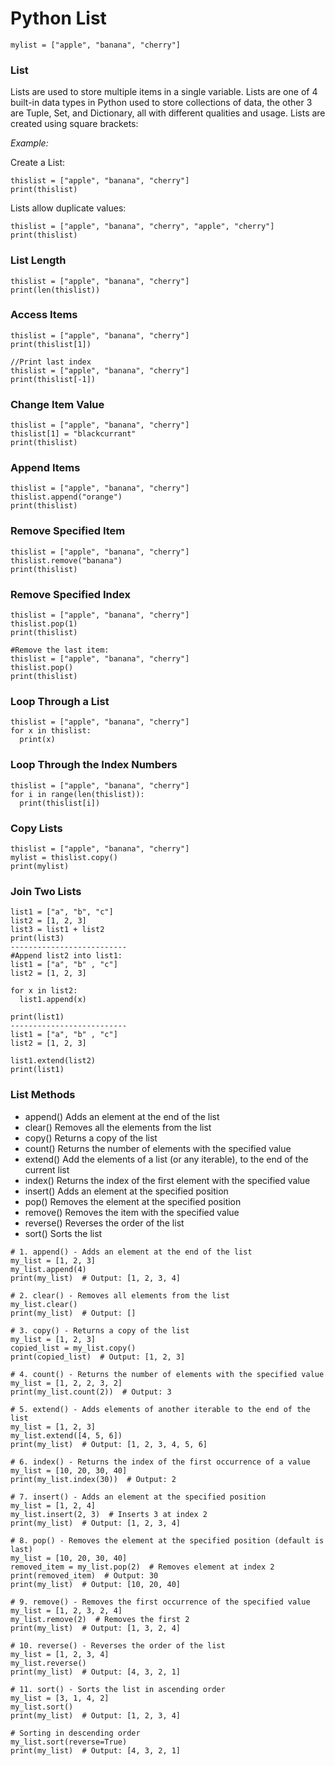 # Python List

````
mylist = ["apple", "banana", "cherry"]
````

### List

Lists are used to store multiple items in a single variable. Lists are one of 4 built-in data types in Python used to
store collections of data, the other 3 are Tuple, Set, and Dictionary, all with different qualities and usage. Lists are
created using square brackets:

_Example:_

Create a List:

````
thislist = ["apple", "banana", "cherry"]
print(thislist)
````

Lists allow duplicate values:

````
thislist = ["apple", "banana", "cherry", "apple", "cherry"]
print(thislist)
````

### List Length

````
thislist = ["apple", "banana", "cherry"]
print(len(thislist))
````

### Access Items

````
thislist = ["apple", "banana", "cherry"]
print(thislist[1])

//Print last index
thislist = ["apple", "banana", "cherry"]
print(thislist[-1])
````

### Change Item Value

````
thislist = ["apple", "banana", "cherry"]
thislist[1] = "blackcurrant"
print(thislist)
````

### Append Items

````
thislist = ["apple", "banana", "cherry"]
thislist.append("orange")
print(thislist)
````

### Remove Specified Item

````
thislist = ["apple", "banana", "cherry"]
thislist.remove("banana")
print(thislist)
````

### Remove Specified Index

````
thislist = ["apple", "banana", "cherry"]
thislist.pop(1)
print(thislist)

#Remove the last item:
thislist = ["apple", "banana", "cherry"]
thislist.pop()
print(thislist)
````

### Loop Through a List

````
thislist = ["apple", "banana", "cherry"]
for x in thislist:
  print(x)
````

### Loop Through the Index Numbers

````
thislist = ["apple", "banana", "cherry"]
for i in range(len(thislist)):
  print(thislist[i])
````

### Copy Lists

````
thislist = ["apple", "banana", "cherry"]
mylist = thislist.copy()
print(mylist)
````

### Join Two Lists

````
list1 = ["a", "b", "c"]
list2 = [1, 2, 3]
list3 = list1 + list2
print(list3)
--------------------------
#Append list2 into list1:
list1 = ["a", "b" , "c"]
list2 = [1, 2, 3]

for x in list2:
  list1.append(x)

print(list1)
--------------------------
list1 = ["a", "b" , "c"]
list2 = [1, 2, 3]

list1.extend(list2)
print(list1)
````

### List Methods

- append()    Adds an element at the end of the list
- clear()    Removes all the elements from the list
- copy()    Returns a copy of the list
- count()    Returns the number of elements with the specified value
- extend()    Add the elements of a list (or any iterable), to the end of the current list
- index()    Returns the index of the first element with the specified value
- insert()    Adds an element at the specified position
- pop()    Removes the element at the specified position
- remove()    Removes the item with the specified value
- reverse()    Reverses the order of the list
- sort()    Sorts the list

```
# 1. append() - Adds an element at the end of the list
my_list = [1, 2, 3]
my_list.append(4)
print(my_list)  # Output: [1, 2, 3, 4]

# 2. clear() - Removes all elements from the list
my_list.clear()
print(my_list)  # Output: []

# 3. copy() - Returns a copy of the list
my_list = [1, 2, 3]
copied_list = my_list.copy()
print(copied_list)  # Output: [1, 2, 3]

# 4. count() - Returns the number of elements with the specified value
my_list = [1, 2, 2, 3, 2]
print(my_list.count(2))  # Output: 3

# 5. extend() - Adds elements of another iterable to the end of the list
my_list = [1, 2, 3]
my_list.extend([4, 5, 6])
print(my_list)  # Output: [1, 2, 3, 4, 5, 6]

# 6. index() - Returns the index of the first occurrence of a value
my_list = [10, 20, 30, 40]
print(my_list.index(30))  # Output: 2

# 7. insert() - Adds an element at the specified position
my_list = [1, 2, 4]
my_list.insert(2, 3)  # Inserts 3 at index 2
print(my_list)  # Output: [1, 2, 3, 4]

# 8. pop() - Removes the element at the specified position (default is last)
my_list = [10, 20, 30, 40]
removed_item = my_list.pop(2)  # Removes element at index 2
print(removed_item)  # Output: 30
print(my_list)  # Output: [10, 20, 40]

# 9. remove() - Removes the first occurrence of the specified value
my_list = [1, 2, 3, 2, 4]
my_list.remove(2)  # Removes the first 2
print(my_list)  # Output: [1, 3, 2, 4]

# 10. reverse() - Reverses the order of the list
my_list = [1, 2, 3, 4]
my_list.reverse()
print(my_list)  # Output: [4, 3, 2, 1]

# 11. sort() - Sorts the list in ascending order
my_list = [3, 1, 4, 2]
my_list.sort()
print(my_list)  # Output: [1, 2, 3, 4]

# Sorting in descending order
my_list.sort(reverse=True)
print(my_list)  # Output: [4, 3, 2, 1]

```
